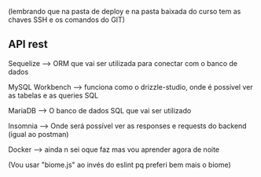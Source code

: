 (lembrando que na pasta de deploy e na pasta baixada do curso tem as chaves SSH e os
comandos do GIT)

## API rest

Sequelize --> ORM que vai ser utilizada para conectar com o banco de dados

MySQL Workbench --> funciona como o drizzle-studio, onde é possível ver as tabelas e as queries SQL

MariaDB --> O banco de dados SQL que vai ser utilizado

Insomnia --> Onde será possível ver as responses e requests do backend (igual ao postman)

Docker --> ainda n sei oque faz mas vou aprender agora de noite

(Vou usar "biome.js" ao invés do eslint pq preferi bem mais o biome)
